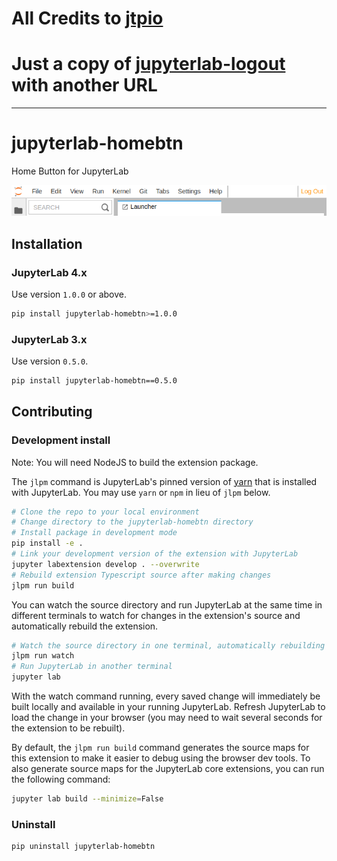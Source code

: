 # All Credits to [jtpio](https://github.com/jtpio/)

# Just a copy of [jupyterlab-logout](https://github.com/jupyterlab-contrib/jupyterlab-logout) with another URL

-------------------------------------------------------

# jupyterlab-homebtn

Home Button for JupyterLab

![screenshot](./doc/screenshot.png)

## Installation

### JupyterLab 4.x

Use version `1.0.0` or above.

```bash
pip install jupyterlab-homebtn>=1.0.0
```

### JupyterLab 3.x

Use version `0.5.0`.

```bash
pip install jupyterlab-homebtn==0.5.0
```

## Contributing

### Development install

Note: You will need NodeJS to build the extension package.

The `jlpm` command is JupyterLab's pinned version of
[yarn](https://yarnpkg.com/) that is installed with JupyterLab. You may use
`yarn` or `npm` in lieu of `jlpm` below.

```bash
# Clone the repo to your local environment
# Change directory to the jupyterlab-homebtn directory
# Install package in development mode
pip install -e .
# Link your development version of the extension with JupyterLab
jupyter labextension develop . --overwrite
# Rebuild extension Typescript source after making changes
jlpm run build
```

You can watch the source directory and run JupyterLab at the same time in different terminals to watch for changes in the extension's source and automatically rebuild the extension.

```bash
# Watch the source directory in one terminal, automatically rebuilding when needed
jlpm run watch
# Run JupyterLab in another terminal
jupyter lab
```

With the watch command running, every saved change will immediately be built locally and available in your running JupyterLab. Refresh JupyterLab to load the change in your browser (you may need to wait several seconds for the extension to be rebuilt).

By default, the `jlpm run build` command generates the source maps for this extension to make it easier to debug using the browser dev tools. To also generate source maps for the JupyterLab core extensions, you can run the following command:

```bash
jupyter lab build --minimize=False
```

### Uninstall

```bash
pip uninstall jupyterlab-homebtn
```
